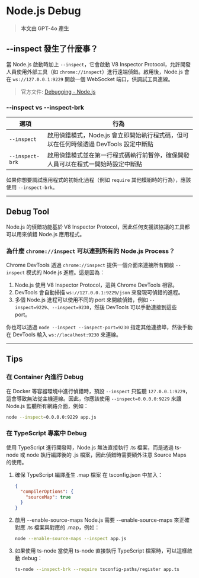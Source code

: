 # Node.js Debug

> #### 本文由 GPT-4o 產生

## --inspect 發生了什麼事？

當 Node.js 啟動時加上 `--inspect`，它會啟動 V8 Inspector Protocol，允許開發人員使用外部工具（如 `chrome://inspect`）進行遠端偵錯。啟用後，Node.js 會在 `ws://127.0.0.1:9229` 開啟一個 WebSocket 端口，供調試工具連線。

> 官方文件: [Debugging - Node.js](https://nodejs.org/en/learn/getting-started/debugging)

### --inspect vs --inspect-brk

| 選項            | 行為                                                                                 |
| --------------- | ------------------------------------------------------------------------------------ |
| `--inspect`     | 啟用偵錯模式，Node.js 會立即開始執行程式碼，但可以在任何時候透過 DevTools 設定中斷點 |
| `--inspect-brk` | 啟用偵錯模式並在第一行程式碼執行前暫停，確保開發人員可以在程式一開始時設定中斷點     |

如果你想要調試應用程式的初始化過程（例如 `require` 其他模組時的行為），應該使用 `--inspect-brk`。

---

## Debug Tool

Node.js 的偵錯功能基於 V8 Inspector Protocol，因此任何支援該協議的工具都可以用來偵錯 Node.js 應用程式。

### 為什麼 `chrome://inspect` 可以連到所有的 Node.js Process？

Chrome DevTools 透過 `chrome://inspect` 提供一個介面來連接所有開啟 `--inspect` 模式的 Node.js 進程。這是因為：

1. Node.js 使用 V8 Inspector Protocol，這與 Chrome DevTools 相容。
2. DevTools 會自動掃描 `ws://127.0.0.1:9229/json` 來發現可偵錯的進程。
3. 多個 Node.js 進程可以使用不同的 port 來開啟偵錯，例如 `--inspect=9229`、`--inspect=9230`，然後 DevTools 可以手動連接到這些 port。

你也可以透過 `node --inspect --inspect-port=9230` 指定其他連接埠，然後手動在 DevTools 輸入 `ws://localhost:9230` 來連線。

---

## Tips

### 在 Container 內進行 Debug

在 Docker 等容器環境中進行偵錯時，預設 `--inspect` 只監聽 `127.0.0.1:9229`，這會導致無法從主機連線。因此，你應該使用 `--inspect=0.0.0.0:9229` 來讓 Node.js 監聽所有網路介面，例如：

```sh
node --inspect=0.0.0.0:9229 app.js
```

### 在 TypeScript 專案中 Debug

使用 TypeScript 進行開發時，Node.js 無法直接執行 .ts 檔案，而是透過 ts-node 或 node 執行編譯後的 .js 檔案，因此偵錯時需要額外注意 Source Maps 的使用。

1. 確保 TypeScript 編譯產生 .map 檔案
   在 tsconfig.json 中加入：

   ```json
   {
     "compilerOptions": {
       "sourceMap": true
     }
   }
   ```

2. 啟用 --enable-source-maps
   Node.js 需要 --enable-source-maps 來正確對應 .ts 檔案與對應的 .map，例如：

   ```sh
   node --enable-source-maps --inspect app.js
   ```

3. 如果使用 ts-node
   當使用 ts-node 直接執行 TypeScript 檔案時，可以這樣啟動 debug：

   ```sh
   ts-node --inspect-brk --require tsconfig-paths/register app.ts
   ```
